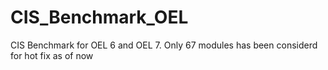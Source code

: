 # CIS_Benchmark_OEL
CIS Benchmark for OEL 6 and OEL 7. Only 67 modules has been considerd for hot fix as of now
